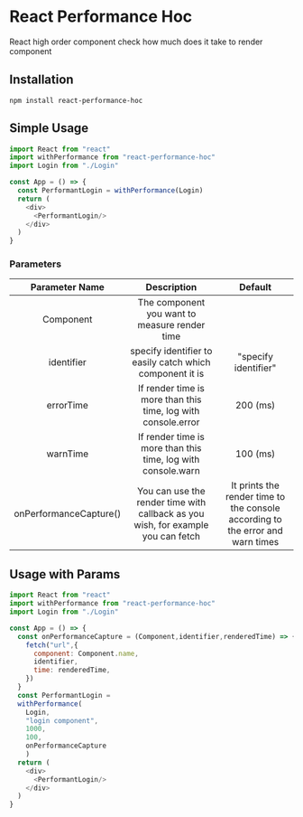 # React Performance Hoc

React high order component check how much does it take to render component

## Installation

```
npm install react-performance-hoc
```

## Simple Usage

```js
import React from "react"
import withPerformance from "react-performance-hoc"
import Login from "./Login"

const App = () => {
  const PerformantLogin = withPerformance(Login)
  return (
    <div>
      <PerformantLogin/>
    </div>
  )
}
```
### Parameters
| Parameter Name | Description   | Default  | 
| :------------: | :------------: | :------------: | 
|  Component | The component you want to measure render time  |   |
|  identifier | specify identifier to easily catch which component it is  |  "specify identifier"  |
|  errorTime   | If render time is more than this time, log with console.error  | 200 (ms)  |
|  warnTime   |  If render time is more than this time, log with console.warn  | 100 (ms)   |
|  onPerformanceCapture()   |  You can use the render time with callback as you wish, for example you can fetch  |  It prints the render time to the console according to the error and warn times  |

## Usage with Params
```js
import React from "react"
import withPerformance from "react-performance-hoc"
import Login from "./Login"

const App = () => {
  const onPerformanceCapture = (Component,identifier,renderedTime) => {
    fetch("url",{
      component: Component.name,
      identifier,
      time: renderedTime,
    })
  }
  const PerformantLogin = 
  withPerformance(
    Login,
    "login component", 
    1000,  
    100,    
    onPerformanceCapture
    )
  return (
    <div>
      <PerformantLogin/>
    </div>
  )
}
```
